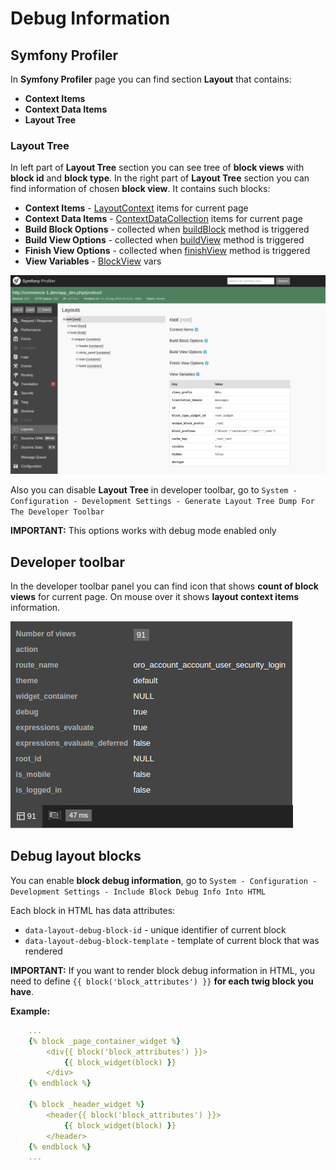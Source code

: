 # Debug Information

## Symfony Profiler

In **Symfony Profiler** page you can find section **Layout** that contains:
 - **Context Items**
 - **Context Data Items**
 - **Layout Tree**

### Layout Tree

In left part of **Layout Tree** section you can see tree of **block views** with **block id** and **block type**.
In the right part of **Layout Tree** section you can find information of chosen **block view**.
It contains such blocks:
 - **Context Items** - [LayoutContext](../../../../Component/Layout/LayoutContext.php) items for current page
 - **Context Data Items** - [ContextDataCollection](../../../../Component/Layout/ContextDataCollection.php) items for current page
 - **Build Block Options** - collected when [buildBlock](../../../../Component/Layout/BlockTypeExtensionInterface.php) method is triggered
 - **Build View Options** - collected when [buildView](../../../../Component/Layout/BlockTypeExtensionInterface.php) method is triggered
 - **Finish View Options** - collected when [finishView](../../../../Component/Layout/BlockTypeExtensionInterface.php) method is triggered
 - **View Variables** - [BlockView](../../../../Component/Layout/BlockView.php) vars

![Symfony Profiler - Layout](./images/symfony_profiler_layout.png "Symfony Profiler - Layout")

Also you can disable **Layout Tree** in developer toolbar, go to `System - Configuration - Development Settings - Generate Layout Tree Dump For The Developer Toolbar`

**IMPORTANT:** This options works with debug mode enabled only

## Developer toolbar

In the developer toolbar panel you can find icon that shows **count of block views** for current page. On mouse over it shows **layout context items** information.

![Layout developer toolbar](./images/developer_toolbar_panel.png "Layout developer toolbar")

## Debug layout blocks

You can enable **block debug information**, go to `System - Configuration - Development Settings - Include Block Debug Info Into HTML`

Each block in HTML has data attributes:

- `data-layout-debug-block-id` - unique identifier of current block
- `data-layout-debug-block-template` - template of current block that was rendered

**IMPORTANT:** If you want to render block debug information in HTML, you need to define `{{ block('block_attributes') }}` **for each twig block you have**.

**Example:**

```yaml
    ...
    {% block _page_container_widget %}
        <div{{ block('block_attributes') }}>
            {{ block_widget(block) }}
        </div>
    {% endblock %}

    {% block _header_widget %}
        <header{{ block('block_attributes') }}>
            {{ block_widget(block) }}
        </header>
    {% endblock %}
    ...
```


